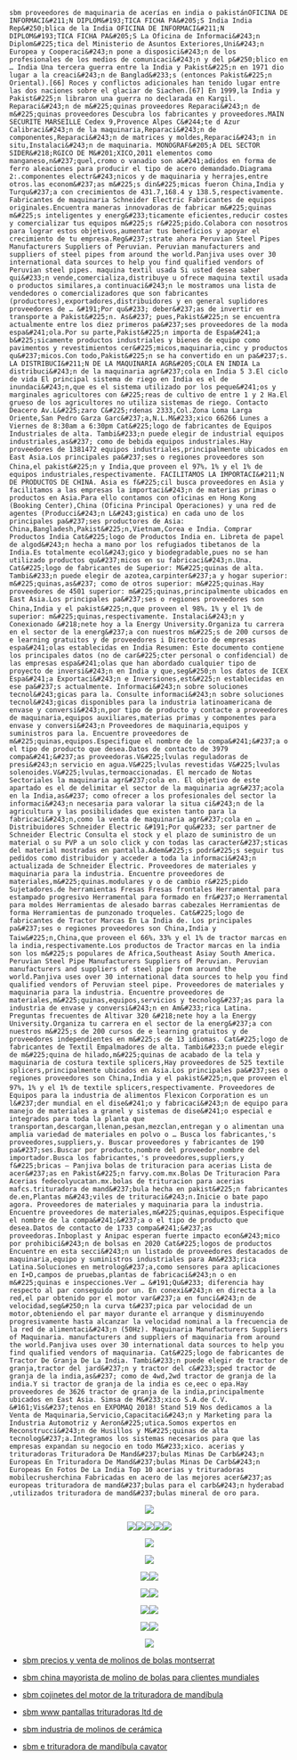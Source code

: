 
```
sbm proveedores de maquinaria de acerías en india o pakistánOFICINA DE INFORMACI&#211;N DIPLOM&#193;TICA FICHA PA&#205;S India India Rep&#250;blica de la India OFICINA DE INFORMACI&#211;N DIPLOM&#193;TICA FICHA PA&#205;S La Oficina de Informaci&#243;n Diplom&#225;tica del Ministerio de Asuntos Exteriores,Uni&#243;n Europea y Cooperaci&#243;n pone a disposici&#243;n de los profesionales de los medios de comunicaci&#243;n y del p&#250;blico en … India Una tercera guerra entre la India y Pakist&#225;n en 1971 dio lugar a la creaci&#243;n de Banglad&#233;s (entonces Pakist&#225;n Oriental).[66] Roces y conflictos adicionales han tenido lugar entre las dos naciones sobre el glaciar de Siachen.[67] En 1999,la India y Pakist&#225;n libraron una guerra no declarada en Kargil. Reparaci&#243;n de m&#225;quinas proveedores Reparaci&#243;n de m&#225;quinas proveedores Descubra los fabricantes y proveedores.MAIN SECURITE MARSEILLE Cedex 9,Provence Alpes C&#244;te d Azur Calibraci&#243;n de la maquinaria,Reparaci&#243;n de componentes,Reparaci&#243;n de matrices y moldes,Reparaci&#243;n in situ,Instalaci&#243;n de maquinaria. MONOGRAF&#205;A DEL SECTOR SIDER&#218;RGICO DE M&#201;XICO,2011 elementos como manganeso,n&#237;quel,cromo o vanadio son a&#241;adidos en forma de ferro aleaciones para producir el tipo de acero demandado.Diagrama 2:.componentes electr&#243;nicos y de maquinaria y herrajes,entre otros.las econom&#237;as m&#225;s din&#225;micas fueron China,India y Turqu&#237;a con crecimientos de 431.7,168.4 y 138.5,respectivamente. Fabricantes de maquinaria Schneider Electric Fabricantes de equipos originales.Encuentra maneras innovadoras de fabricar m&#225;quinas m&#225;s inteligentes y energ&#233;ticamente eficientes,reducir costes y comercializar tus equipos m&#225;s r&#225;pido.Colabora con nosotros para lograr estos objetivos,aumentar tus beneficios y apoyar el crecimiento de tu empresa.Reg&#237;strate ahora Peruvian Steel Pipes Manufacturers Suppliers of Peruvian. Peruvian manufacturers and suppliers of steel pipes from around the world.Panjiva uses over 30 international data sources to help you find qualified vendors of Peruvian steel pipes. maquina textil usada Si usted desea saber qui&#233;n vende,comercializa,distribuye u ofrece maquina textil usada o productos similares,a continuaci&#243;n le mostramos una lista de vendedores o comercializadores que son fabricantes (productores),exportadores,distribuidores y en general suplidores proveedores de … &#191;Por qu&#233; deber&#237;as de invertir en transporte a Pakist&#225;n. As&#237; pues,Pakist&#225;n se encuentra actualmente entre los diez primeros pa&#237;ses proveedores de la moda espa&#241;ola.Por su parte,Pakist&#225;n importa de Espa&#241;a b&#225;sicamente productos industriales y bienes de equipo como pavimentos y revestimientos cer&#225;micos,maquinaria,cinc y productos qu&#237;micos.Con todo,Pakist&#225;n se ha convertido en un pa&#237;s. LA DISTRIBUCI&#211;N DE LA MAQUINARIA AGR&#205;COLA EN INDIA La distribuci&#243;n de la maquinaria agr&#237;cola en India 5 3.El ciclo de vida El principal sistema de riego en India es el de inundaci&#243;n,que es el sistema utilizado por los peque&#241;os y marginales agricultores con &#225;reas de cultivo de entre 1 y 2 Ha.El grueso de los agricultores no utiliza sistemas de riego. Contacto Deacero Av.L&#225;zaro C&#225;rdenas 2333,Col.Zona Loma Larga Oriente,San Pedro Garza Garc&#237;a,N.L.M&#233;xico 66266 Lunes a Viernes de 8:30am a 6:30pm Cat&#225;logo de fabricantes de Equipos Industriales de alta. Tambi&#233;n puede elegir de industrial equipos industriales,as&#237; como de bebida equipos industriales.Hay proveedores de 1381472 equipos industriales,principalmente ubicados en East Asia.Los principales pa&#237;ses o regiones proveedores son China,el pakist&#225;n y India,que proveen el 97%，1% y el 1% de equipos industriales,respectivamente. FACILITAMOS LA IMPORTACI&#211;N DE PRODUCTOS DE CHINA. Asia es f&#225;cil busca proveedores en Asia y facilitamos a las empresas la importaci&#243;n de materias primas o productos en Asia.Para ello contamos con oficinas en Hong Kong (Booking Center),China (Oficina Principal Operaciones) y una red de agentes (Producci&#243;n L&#243;gistica) en cada uno de los principales pa&#237;ses productores de Asia: China,Bangladesh,Pakist&#225;n,Vietnam,Corea e India. Comprar Productos India Cat&#225;logo de Productos India en. Libreta de papel de algod&#243;n hecha a mano por los refugiados tibetanos de la India.Es totalmente ecol&#243;gico y biodegradable,pues no se han utilizado productos qu&#237;micos en su fabricaci&#243;n.Una. Cat&#225;logo de fabricantes de Superior: M&#225;quinas de alta. Tambi&#233;n puede elegir de azotea,carpinter&#237;a y hogar superior: m&#225;quinas,as&#237; como de otros superior: m&#225;quinas.Hay proveedores de 4501 superior: m&#225;quinas,principalmente ubicados en East Asia.Los principales pa&#237;ses o regiones proveedores son China,India y el pakist&#225;n,que proveen el 98%，1% y el 1% de superior: m&#225;quinas,respectivamente. Instalaci&#243;n y Conexionado &#218;nete hoy a la Energy University.Organiza tu carrera en el sector de la energ&#237;a con nuestros m&#225;s de 200 cursos de e learning gratuitos y de proveedores i Directorio de empresas espa&#241;olas establecidas en India Resumen: Este documento contiene los principales datos (no de car&#225;cter personal o confidencial) de las empresas espa&#241;olas que han abordado cualquier tipo de proyecto de inversi&#243;n en India y que,seg&#250;n los datos de ICEX Espa&#241;a Exportaci&#243;n e Inversiones,est&#225;n establecidas en ese pa&#237;s actualmente. Informaci&#243;n sobre soluciones tecnol&#243;gicas para la. Consulte informaci&#243;n sobre soluciones tecnol&#243;gicas disponibles para la industria latinoamericana de envase y conversi&#243;n,por tipo de producto y contacte a proveedores de maquinaria,equipos auxiliares,materias primas y componentes para envase y conversi&#243;n Proveedores de maquinaria,equipos y suministros para la. Encuentre proveedores de m&#225;quinas,equipos.Especifique el nombre de la compa&#241;&#237;a o el tipo de producto que desea.Datos de contacto de 3979 compa&#241;&#237;as proveedoras.V&#225;lvulas reguladoras de presi&#243;n servicio en agua.V&#225;lvulas revestidas V&#225;lvulas solenoides.V&#225;lvulas,termoaccionadas. El mercado de Notas Sectoriales la maquinaria agr&#237;cola en. El objetivo de este apartado es el de delimitar el sector de la maquinaria agr&#237;acola en la India,as&#237; como ofrecer a los profesionales del sector la informaci&#243;n necesaria para valorar la situa ci&#243;n de la agricultura y las posibilidades que existen tanto para la fabricaci&#243;n,como la venta de maquinaria agr&#237;cola en … Distribuidores Schneider Electric &#191;Por qu&#233; ser partner de Schneider Electric Consulta el stock y el plazo de suministro de un material o su PVP a un solo click y con todas las caracter&#237;sticas del material mostradas en pantalla.Adem&#225;s podr&#225;s seguir tus pedidos como distribuidor y acceder a toda la informaci&#243;n actualizada de Schneider Electric. Proveedores de materiales y maquinaria para la industria. Encuentre proveedores de materiales,m&#225;quinas.modulares y o de cambio r&#225;pido Sujetadores.de herramientas Fresas Fresas frontales Herramental para estampado progresivo Herramental para formado en fr&#237;o Herramental para moldes Herramientas de alesado barras cabezales Herramientas de forma Herramientas de punzonado troqueles. Cat&#225;logo de fabricantes de Tractor Marcas En La India de. Los principales pa&#237;ses o regiones proveedores son China,India y Taiw&#225;n,China,que proveen el 66%，33% y el 1% de tractor marcas en la india,respectivamente.Los productos de Tractor marcas en la india son los m&#225;s populares de Africa,Southeast Asiay South America. Peruvian Steel Pipe Manufacturers Suppliers of Peruvian. Peruvian manufacturers and suppliers of steel pipe from around the world.Panjiva uses over 30 international data sources to help you find qualified vendors of Peruvian steel pipe. Proveedores de materiales y maquinaria para la industria. Encuentre proveedores de materiales,m&#225;quinas,equipos,servicios y tecnolog&#237;as para la industria de envase y conversi&#243;n en Am&#233;rica Latina. Preguntas frecuentes de Altivar 320 &#218;nete hoy a la Energy University.Organiza tu carrera en el sector de la energ&#237;a con nuestros m&#225;s de 200 cursos de e learning gratuitos y de proveedores independientes en m&#225;s de 13 idiomas. Cat&#225;logo de fabricantes de Textil Empalmadores de alta. Tambi&#233;n puede elegir de m&#225;quina de hilado,m&#225;quinas de acabado de la tela y maquinaria de costura textile splicers,Hay proveedores de 525 textile splicers,principalmente ubicados en Asia.Los principales pa&#237;ses o regiones proveedores son China,India y el pakist&#225;n,que proveen el 97%，1% y el 1% de textile splicers,respectivamente. Proveedores de Equipos para la industria de alimentos Flexicon Corporation es un l&#237;der mundial en el dise&#241;o y fabricaci&#243;n de equipo para manejo de materiales a granel y sistemas de dise&#241;o especial e integrados para toda la planta que transportan,descargan,llenan,pesan,mezclan,entregan y o alimentan una amplia variedad de materiales en polvo o … Busca los fabricantes,'s proveedores,suppliers,y. Buscar proveedores y fabricantes de 190 pa&#237;ses.Buscar por producto,nombre del proveedor,nombre del importador.Busca los fabricantes,'s proveedores,suppliers,y f&#225;bricas — Panjiva bolas de trituracion para acerias Lista de acer&#237;as en Pakist&#225;n farvy.com.mx.Bolas De Trituracion Para Acerias fedecolyucatan.mx.bolas de trituracion para acerias mafcs.trituradora de mand&#237;bula hecha en pakist&#225;n fabricantes de.en,Plantas m&#243;viles de trituraci&#243;n.Inicie o bate papo agora. Proveedores de materiales y maquinaria para la industria. Encuentre proveedores de materiales,m&#225;quinas,equipos.Especifique el nombre de la compa&#241;&#237;a o el tipo de producto que desea.Datos de contacto de 1733 compa&#241;&#237;as proveedoras.Inboplast y Anipac esperan fuerte impacto econ&#243;mico por prohibici&#243;n de bolsas en 2020 Cat&#225;logos de productos Encuentre en esta secci&#243;n un listado de proveedores destacados de maquinaria,equipo y suministros industriales para Am&#233;rica Latina.Soluciones en metrolog&#237;a,como sensores para aplicaciones en I+D,campos de pruebas,plantas de fabricaci&#243;n o en m&#225;quinas e inspecciones.Ver … &#191;Qu&#233; diferencia hay respecto al par conseguido por un. En conexi&#243;n en directa a la red,el par obtenido por el motor var&#237;a en funci&#243;n de velocidad,seg&#250;n la curva t&#237;pica par velocidad de un motor,obteniendo el par mayor durante el arranque y disminuyendo progresivamente hasta alcanzar la velocidad nominal a la frecuencia de la red de alimentaci&#243;n (50Hz). Maquinaria Manufacturers Suppliers of Maquinaria. manufacturers and suppliers of maquinaria from around the world.Panjiva uses over 30 international data sources to help you find qualified vendors of maquinaria. Cat&#225;logo de fabricantes de Tractor De Granja De La India. Tambi&#233;n puede elegir de tractor de granja,tractor del jard&#237;n y tractor del c&#233;sped tractor de granja de la india,as&#237; como de 4wd,2wd tractor de granja de la india.Y si tractor de granja de la india es ce,eec o epa.Hay proveedores de 3626 tractor de granja de la india,principalmente ubicados en East Asia. Simsa de M&#233;xico S.A.de C.V. &#161;Vis&#237;tenos en EXPOMAQ 2018! Stand 519 Nos dedicamos a la Venta de Maquinaria,Servicio,Capacitaci&#243;n y Marketing para la Industria Automotriz y Aeron&#225;utica.Somos expertos en Reconstrucci&#243;n de Husillos y M&#225;quinas de alta tecnolog&#237;a.Integramos los sistemas necesarios para que las empresas expandan su negocio en todo M&#233;xico. acerias y trituradoras Trituradora De Mand&#237;bulas Minas De Carb&#243;n Europeas En Trituradora De Mand&#237;bulas Minas De Carb&#243;n Europeas En Fotos De La India Top 10 acerias y trituradoras mobilecrusherchina Fabricadas en acero de las mejores acer&#237;as europeas trituradora de mand&#237;bulas para el carb&#243;n hyderabad ,utilizados trituradora de mand&#237;bulas mineral de oro para. 
```

<div align="center">

<a href="https://es-crusher.shibang-china.com/github&k=sbm+proveedores+de+maquinaria+de+acer%C3%ADas+en+india+o+pakist%C3%A1n"><img src="https://static.shibang-china.com/es/crusher/logo.jpg"></a>

<a href="https://es-crusher.shibang-china.com/github&k=sbm+proveedores+de+maquinaria+de+acer%C3%ADas+en+india+o+pakist%C3%A1n"><img src="https://static.shibang-china.com/es/crusher/index.jpg"></a><a href="https://es-crusher.shibang-china.com/material.htmlgithub&k=sbm+proveedores+de+maquinaria+de+acer%C3%ADas+en+india+o+pakist%C3%A1n"><img src="https://static.shibang-china.com/es/crusher/material.jpg"></a><a href="https://es-crusher.shibang-china.com/application.htmlgithub&k=sbm+proveedores+de+maquinaria+de+acer%C3%ADas+en+india+o+pakist%C3%A1n"><img src="https://static.shibang-china.com/es/crusher/application.jpg"></a><a href="https://es-crusher.shibang-china.com/aboutus.htmlgithub&k=sbm+proveedores+de+maquinaria+de+acer%C3%ADas+en+india+o+pakist%C3%A1n"><img src="https://static.shibang-china.com/es/crusher/aboutus.jpg"></a><a href="https://es-crusher.shibang-china.com/contact.htmlgithub&k=sbm+proveedores+de+maquinaria+de+acer%C3%ADas+en+india+o+pakist%C3%A1n"><img src="https://static.shibang-china.com/es/crusher/contact.jpg"></a>

<a href="https://es-crusher.shibang-china.com/github&k=sbm+proveedores+de+maquinaria+de+acer%C3%ADas+en+india+o+pakist%C3%A1n"><img src="https://static.shibang-china.com/es/crusher/banner.jpg"></a>

<a href="https://swt.shibang-china.com/github&k=sbm+proveedores+de+maquinaria+de+acer%C3%ADas+en+india+o+pakist%C3%A1n"><img src="https://static.shibang-china.com/es/crusher/text.jpg"></a>

<a href="https://swt.shibang-china.com/github&k=sbm+proveedores+de+maquinaria+de+acer%C3%ADas+en+india+o+pakist%C3%A1n"><img src="https://static.shibang-china.com/es/crusher/chat.jpg"></a><a href="https://es-crusher.shibang-china.com/contact.htmlgithub&k=sbm+proveedores+de+maquinaria+de+acer%C3%ADas+en+india+o+pakist%C3%A1n"><img src="https://static.shibang-china.com/es/crusher/message.jpg"></a>

<a href="https://es-crusher.shibang-china.com/products/pe.htmlgithub&k=sbm+proveedores+de+maquinaria+de+acer%C3%ADas+en+india+o+pakist%C3%A1n"><img src="https://static.shibang-china.com/es/crusher/pe.jpg"></a><a href="https://es-crusher.shibang-china.com/products/pf.htmlgithub&k=sbm+proveedores+de+maquinaria+de+acer%C3%ADas+en+india+o+pakist%C3%A1n"><img src="https://static.shibang-china.com/es/crusher/pf.jpg"></a>

<a href="https://es-crusher.shibang-china.com/products/hpt.htmlgithub&k=sbm+proveedores+de+maquinaria+de+acer%C3%ADas+en+india+o+pakist%C3%A1n"><img src="https://static.shibang-china.com/es/crusher/hpt.jpg"></a><a href="https://es-crusher.shibang-china.com/products/vsi.htmlgithub&k=sbm+proveedores+de+maquinaria+de+acer%C3%ADas+en+india+o+pakist%C3%A1n"><img src="https://static.shibang-china.com/es/crusher/vsi.jpg"></a>

<a href="https://es-crusher.shibang-china.com/products/klv.htmlgithub&k=sbm+proveedores+de+maquinaria+de+acer%C3%ADas+en+india+o+pakist%C3%A1n"><img src="https://static.shibang-china.com/es/crusher/klv.jpg"></a><a href="https://es-crusher.shibang-china.com/products/portable.htmlgithub&k=sbm+proveedores+de+maquinaria+de+acer%C3%ADas+en+india+o+pakist%C3%A1n"><img src="https://static.shibang-china.com/es/crusher/portable.jpg"></a>

<a href="https://swt.shibang-china.com/github&k=sbm+proveedores+de+maquinaria+de+acer%C3%ADas+en+india+o+pakist%C3%A1n"><img src="https://static.shibang-china.com/es/crusher/case.jpg"></a>

</div>


* [sbm precios y venta de molinos de bolas montserrat](sbm%20precios%20y%20venta%20de%20molinos%20de%20bolas%20montserrat.md)

* [sbm china mayorista de molino de bolas para clientes mundiales](sbm%20china%20mayorista%20de%20molino%20de%20bolas%20para%20clientes%20mundiales.md)

* [sbm cojinetes del motor de la trituradora de mandíbula](sbm%20cojinetes%20del%20motor%20de%20la%20trituradora%20de%20mand%C3%ADbula.md)

* [sbm www pantallas trituradoras ltd de](sbm%20www%20pantallas%20trituradoras%20ltd%20de.md)

* [sbm industria de molinos de cerámica](sbm%20industria%20de%20molinos%20de%20cer%C3%A1mica.md)

* [sbm e trituradora de mandíbula cavator](sbm%20e%20trituradora%20de%20mand%C3%ADbula%20cavator.md)